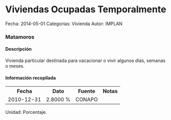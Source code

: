 Viviendas Ocupadas Temporalmente
=====

Fecha: 2014-05-01
Categorías: Vivienda
Autor: IMPLAN

### Matamoros

#### Descripción

Vivienda particular destinada para vacacionar o vivir algunos días, semanas o meses.

#### Información recopilada

<table class="table table-hover table-bordered">
  <tr><th>Fecha</th><th>Dato</th><th>Fuente</th><th>Notas</th></tr>
  <tr><td>2010-12-31</td><td>2.8000 %</td><td>CONAPO</td><td></td></tr>
</table>

Unidad: Porcentaje.
